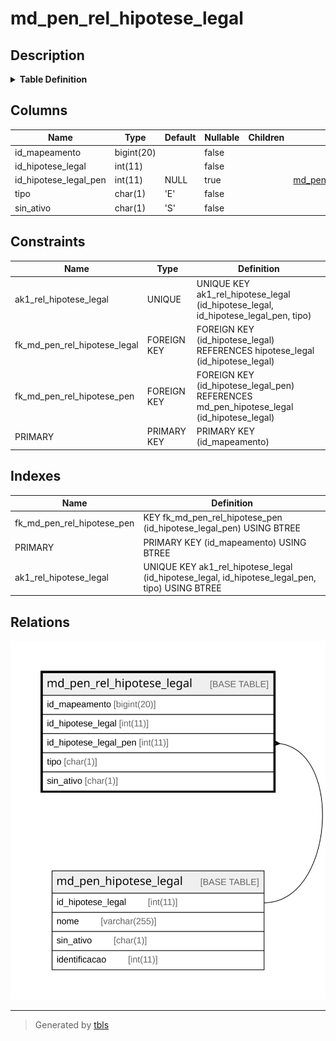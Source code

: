 # md_pen_rel_hipotese_legal

## Description

<details>
<summary><strong>Table Definition</strong></summary>

```sql
CREATE TABLE `md_pen_rel_hipotese_legal` (
  `id_mapeamento` bigint(20) NOT NULL,
  `id_hipotese_legal` int(11) NOT NULL,
  `id_hipotese_legal_pen` int(11) DEFAULT NULL,
  `tipo` char(1) NOT NULL DEFAULT 'E',
  `sin_ativo` char(1) NOT NULL DEFAULT 'S',
  PRIMARY KEY (`id_mapeamento`),
  UNIQUE KEY `ak1_rel_hipotese_legal` (`id_hipotese_legal`,`id_hipotese_legal_pen`,`tipo`),
  KEY `fk_md_pen_rel_hipotese_pen` (`id_hipotese_legal_pen`),
  CONSTRAINT `fk_md_pen_rel_hipotese_legal` FOREIGN KEY (`id_hipotese_legal`) REFERENCES `hipotese_legal` (`id_hipotese_legal`),
  CONSTRAINT `fk_md_pen_rel_hipotese_pen` FOREIGN KEY (`id_hipotese_legal_pen`) REFERENCES `md_pen_hipotese_legal` (`id_hipotese_legal`)
) ENGINE=InnoDB DEFAULT CHARSET=latin1 COLLATE=latin1_swedish_ci
```

</details>

## Columns

| Name | Type | Default | Nullable | Children | Parents | Comment |
| ---- | ---- | ------- | -------- | -------- | ------- | ------- |
| id_mapeamento | bigint(20) |  | false |  |  |  |
| id_hipotese_legal | int(11) |  | false |  |  |  |
| id_hipotese_legal_pen | int(11) | NULL | true |  | [md_pen_hipotese_legal](md_pen_hipotese_legal.md) |  |
| tipo | char(1) | 'E' | false |  |  |  |
| sin_ativo | char(1) | 'S' | false |  |  |  |

## Constraints

| Name | Type | Definition |
| ---- | ---- | ---------- |
| ak1_rel_hipotese_legal | UNIQUE | UNIQUE KEY ak1_rel_hipotese_legal (id_hipotese_legal, id_hipotese_legal_pen, tipo) |
| fk_md_pen_rel_hipotese_legal | FOREIGN KEY | FOREIGN KEY (id_hipotese_legal) REFERENCES hipotese_legal (id_hipotese_legal) |
| fk_md_pen_rel_hipotese_pen | FOREIGN KEY | FOREIGN KEY (id_hipotese_legal_pen) REFERENCES md_pen_hipotese_legal (id_hipotese_legal) |
| PRIMARY | PRIMARY KEY | PRIMARY KEY (id_mapeamento) |

## Indexes

| Name | Definition |
| ---- | ---------- |
| fk_md_pen_rel_hipotese_pen | KEY fk_md_pen_rel_hipotese_pen (id_hipotese_legal_pen) USING BTREE |
| PRIMARY | PRIMARY KEY (id_mapeamento) USING BTREE |
| ak1_rel_hipotese_legal | UNIQUE KEY ak1_rel_hipotese_legal (id_hipotese_legal, id_hipotese_legal_pen, tipo) USING BTREE |

## Relations

![er](md_pen_rel_hipotese_legal.svg)

---

> Generated by [tbls](https://github.com/k1LoW/tbls)
